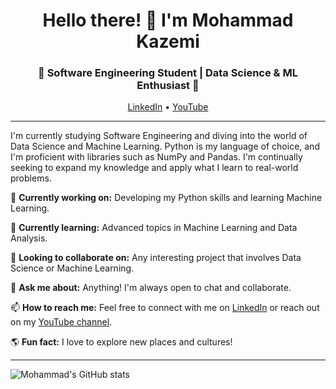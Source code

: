 <h1 align="center">Hello there! 👋 I'm Mohammad Kazemi</h1>
<h3 align="center">🚀 Software Engineering Student | Data Science & ML Enthusiast 🚀</h3>

<p align="center">
  <a href="https://www.linkedin.com/in/mohammad-kazemi-122b91200">LinkedIn</a> •
  <a href="https://www.youtube.com/@mokatech5102">YouTube</a>
</p>

---

I'm currently studying Software Engineering and diving into the world of Data Science and Machine Learning. Python is my language of choice, and I'm proficient with libraries such as NumPy and Pandas. I'm continually seeking to expand my knowledge and apply what I learn to real-world problems. 

🔭 **Currently working on:** Developing my Python skills and learning Machine Learning.

🌱 **Currently learning:** Advanced topics in Machine Learning and Data Analysis.

👯 **Looking to collaborate on:** Any interesting project that involves Data Science or Machine Learning.

💬 **Ask me about:** Anything! I'm always open to chat and collaborate.

📫 **How to reach me:** Feel free to connect with me on [LinkedIn](https://www.linkedin.com/in/mohammad-kazemi-122b91200) or reach out on my [YouTube channel](https://www.youtube.com/@mokatech5102).

🌎 **Fun fact:** I love to explore new places and cultures!

---

![Mohammad's GitHub stats](https://github-readme-stats.vercel.app/api?username=radiarkazemi&show_icons=true&theme=radical)
